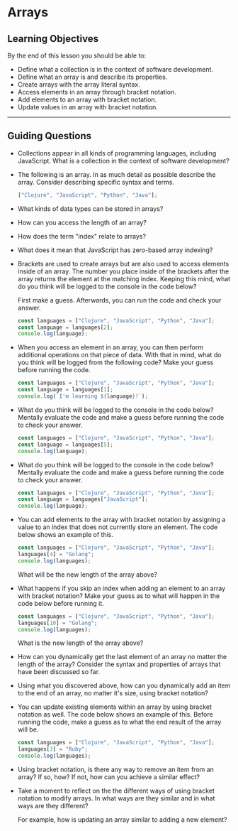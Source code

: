 # Arrays

## Learning Objectives

By the end of this lesson you should be able to:

- Define what a collection is in the context of software development.
- Define what an array is and describe its properties.
- Create arrays with the array literal syntax.
- Access elements in an array through bracket notation.
- Add elements to an array with bracket notation.
- Update values in an array with bracket notation.

---

## Guiding Questions

- Collections appear in all kinds of programming languages, including JavaScript. What is a collection in the context of software development?

- The following is an array. In as much detail as possible describe the array. Consider describing specific syntax and terms.

  ```js
  ["Clojure", "JavaScript", "Python", "Java"];
  ```

- What kinds of data types can be stored in arrays?

- How can you access the length of an array?

- How does the term "index" relate to arrays?

- What does it mean that JavaScript has zero-based array indexing?

- Brackets are used to create arrays but are also used to access elements inside of an array. The number you place inside of the brackets after the array returns the element at the matching index. Keeping this mind, what do you think will be logged to the console in the code below?

  First make a guess. Afterwards, you can run the code and check your answer.

  ```js
  const languages = ["Clojure", "JavaScript", "Python", "Java"];
  const language = languages[2];
  console.log(language);
  ```

- When you access an element in an array, you can then perform additional operations on that piece of data. With that in mind, what do you think will be logged from the following code? Make your guess before running the code.

  ```js
  const languages = ["Clojure", "JavaScript", "Python", "Java"];
  const language = languages[1];
  console.log(`I'm learning ${language}!`);
  ```

- What do you think will be logged to the console in the code below? Mentally evaluate the code and make a guess before running the code to check your answer.

  ```js
  const languages = ["Clojure", "JavaScript", "Python", "Java"];
  const language = languages[5];
  console.log(language);
  ```

- What do you think will be logged to the console in the code below? Mentally evaluate the code and make a guess before running the code to check your answer.

  ```js
  const languages = ["Clojure", "JavaScript", "Python", "Java"];
  const language = languages["JavaScript"];
  console.log(language);
  ```

- You can add elements to the array with bracket notation by assigning a value to an index that does not currently store an element. The code below shows an example of this.

  ```js
  const languages = ["Clojure", "JavaScript", "Python", "Java"];
  languages[4] = "Golang";
  console.log(languages);
  ```

  What will be the new length of the array above?

- What happens if you skip an index when adding an element to an array with bracket notation? Make your guess as to what will happen in the code below before running it.

  ```js
  const languages = ["Clojure", "JavaScript", "Python", "Java"];
  languages[10] = "Golang";
  console.log(languages);
  ```

  What is the new length of the array above?

- How can you dynamically get the last element of an array no matter the length of the array? Consider the syntax and properties of arrays that have been discussed so far.

- Using what you discovered above, how can you dynamically add an item to the end of an array, no matter it's size, using bracket notation?

- You can update existing elements within an array by using bracket notation as well. The code below shows an example of this. Before running the code, make a guess as to what the end result of the array will be.

  ```js
  const languages = ["Clojure", "JavaScript", "Python", "Java"];
  languages[3] = "Ruby";
  console.log(languages);
  ```

- Using bracket notation, is there any way to remove an item from an array? If so, how? If not, how can you achieve a similar effect?

- Take a moment to reflect on the the different ways of using bracket notation to modify arrays. In what ways are they similar and in what ways are they different?

  For example, how is updating an array similar to adding a new element?
